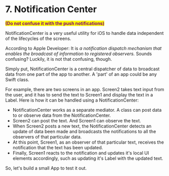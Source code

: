 # 7. Notification Center

<mark style="color:purple;">**(Do not confuse it with the push notifications)**</mark>

NotificationCenter is a very useful utility for iOS to handle data independent of the lifecycles of the screens.

According to Apple Developer: It is _a notification dispatch mechanism that enables the broadcast of information to registered observers._ Sounds confusing? Luckily, it is not that confusing, though.

Simply put, NotificationCenter is a central dispatcher of data to broadcast data from one part of the app to another. A 'part' of an app could be any Swift class.

For example, there are two screens in an app. Screen2 takes text input from the user, and it has to send the text to Screen1 and display the text in a Label. Here is how it can be handled using a NotificationCenter:

* NotificationCenter works as a separate mediator. A class can post data to or observe data from the NotificationCenter.
* Screen2 can post the text. And Screen1 can observe the text.
* When Screen2 posts a new text, the NotificationCenter detects an update of data been made and broadcasts the notifications to all the observers of that particular data.
* At this point, Screen1, as an observer of that particular text, receives the notification that the text has been updated.
* Finally, Screen1 reacts to the notification and updates it's local UI elements accordingly, such as updating it's Label with the updated text.

So, let's build a small App to test it out.
